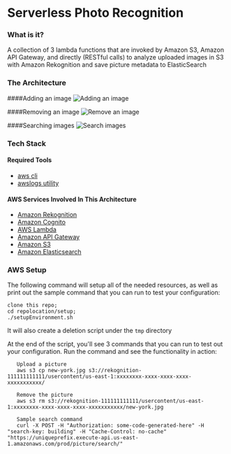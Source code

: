 Serverless Photo Recognition
===================================================

### What is it?
A collection of 3 lambda functions that are invoked by Amazon S3, Amazon API Gateway, and directly (RESTful calls) 
to analyze uploaded images in S3 with Amazon Rekognition and save picture metadata to ElasticSearch

### The Architecture

####Adding an image
![Adding an image](/setup/img/ServerlessPhotoRecognition_Add_Image.png?raw=true)

####Removing an image
![Remove an image](/setup/img/ServerlessPhotoRecognition_Remove_Image.png?raw=true)

####Searching images
![Search images](/setup/img/ServerlessPhotoRecognition_Search_Image.png?raw=true)

### Tech Stack
#### Required Tools
* [aws cli](http://docs.aws.amazon.com/cli/latest/userguide/installing.html)
* [awslogs utility](https://github.com/jorgebastida/awslogs)

#### AWS Services Involved In This Architecture
* [Amazon Rekognition](https://aws.amazon.com/rekognition/)
* [Amazon Cognito](https://aws.amazon.com/cognito/)
* [AWS Lambda](https://aws.amazon.com/lambda/)
* [Amazon API Gateway](https://aws.amazon.com/api-gateway/)
* [Amazon S3](https://aws.amazon.com/s3/)
* [Amazon Elasticsearch](https://aws.amazon.com/elasticsearch-service/)

### AWS Setup
The following command will setup all of the needed resources, as well as print out the sample command that you can run
to test your configuration:

```
clone this repo; 
cd repolocation/setup; 
./setupEnvironment.sh
```

It will also create a deletion script under the ```tmp``` directory

At the end of the script, you'll see 3 commands that you can run to test out your configuration. Run the command and see the functionality in action:

```
   Upload a picture
   aws s3 cp new-york.jpg s3://rekognition-111111111111/usercontent/us-east-1:xxxxxxxx-xxxx-xxxx-xxxx-xxxxxxxxxxx/
   
   Remove the picture
   aws s3 rm s3://rekognition-111111111111/usercontent/us-east-1:xxxxxxxx-xxxx-xxxx-xxxx-xxxxxxxxxxx/new-york.jpg
   
   Sample search command
   curl -X POST -H "Authorization: some-code-generated-here" -H "search-key: building" -H "Cache-Control: no-cache" "https://uniqueprefix.execute-api.us-east-1.amazonaws.com/prod/picture/search/"
   ```

